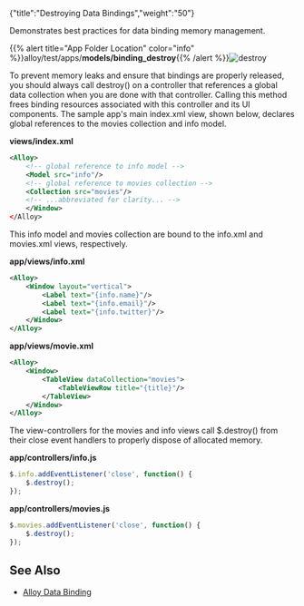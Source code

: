 {"title":"Destroying Data Bindings","weight":"50"}

Demonstrates best practices for data binding memory management.

{{% alert title="App Folder Location" color="info" %}}alloy/test/apps/**models/binding\_destroy**{{% /alert %}}![destroy](/Images/appc/download/attachments/41846652/destroy.png)

To prevent memory leaks and ensure that bindings are properly released, you should always call destroy() on a controller that references a global data collection when you are done with that controller. Calling this method frees binding resources associated with this controller and its UI components. The sample app's main index.xml view, shown below, declares global references to the movies collection and info model.

**views/index.xml**

```xml
<Alloy>
    <!-- global reference to info model -->
    <Model src="info"/>
    <!-- global reference to movies collection -->
    <Collection src="movies"/>
    <!-- ...abbreviated for clarity... -->
    </Window>
</Alloy>
```

This info model and movies collection are bound to the info.xml and movies.xml views, respectively.

**app/views/info.xml**

```xml
<Alloy>
    <Window layout="vertical">
        <Label text="{info.name}"/>
        <Label text="{info.email}"/>
        <Label text="{info.twitter}"/>
    </Window>
</Alloy>
```

**app/views/movie.xml**

```xml
<Alloy>
    <Window>
        <TableView dataCollection="movies">
            <TableViewRow title="{title}"/>
        </TableView>
    </Window>
</Alloy>
```

The view-controllers for the movies and info views call $.destroy() from their close event handlers to properly dispose of allocated memory.

**app/controllers/info.js**

```javascript
$.info.addEventListener('close', function() {
    $.destroy();
});
```

**app/controllers/movies.js**

```javascript
$.movies.addEventListener('close', function() {
    $.destroy();
});
```

## See Also

* [Alloy Data Binding](/docs/appc/Alloy_Framework/Alloy_Guide/Alloy_Models/Alloy_Data_Binding/)
